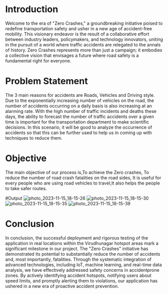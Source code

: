 # Introduction
Welcome to the era of "Zero Crashes," a groundbreaking initiative poised to redefine transportation safety and usher in a new age of accident-free mobility.
This visionary endeavor is the result of a collaborative effort between industry leaders, policymakers, and technology innovators, uniting in the pursuit of a world where traffic accidents are relegated to the annals of history. Zero Crashes represents more than just a campaign; it embodies a collective vision that envisages a future where road safety is a fundamental right for everyone.
# Problem Statement
The 3 main reasons for accidents are Roads, Vehicles and Driving style. Due to the exponentially increasing number of vehicles on the road, the number of accidents occurring on a daily basis is also increasing at an alarming rate. With the high number of traffic incidents and deaths these days, the ability to forecast the number
of traffic accidents over a given time is important for the transportation department to make scientific decisions. In this scenario, it will be good to analyze the
occurrence of accidents so that this can be further used to help us in coming up with techniques to reduce them.
# Objective

The main objective of our process is,To achieve the Zero crashes, To reduce the number of road crash fatalities on the road sides, It is useful for every people who are using road vehicles to travel,It also helps the people to take safer routes.

#Output
![photo_2023-11-15_18-15-26](https://github.com/yashwantramga/Zero-Crashes-Initiative/assets/144485643/a5738251-60dd-46da-bcb1-b7896c1710c3)
![photo_2023-11-15_18-15-30](https://github.com/yashwantramga/Zero-Crashes-Initiative/assets/144485643/5a0d5a71-b405-4fbe-9040-cc9010d312ac)
![photo_2023-11-15_18-15-35](https://github.com/yashwantramga/Zero-Crashes-Initiative/assets/144485643/f1f7a075-0504-48b2-b8a3-c93fdd83bf8a)
![photo_2023-11-15_18-15-39](https://github.com/yashwantramga/Zero-Crashes-Initiative/assets/144485643/660d8b4a-a48d-4162-989e-996d0f730cd3)


# Conclusion
In conclusion, the successful deployment and rigorous testing of the application in real locations within the Virudhunagar hotspot areas mark a significant milestone in our project. The "Zero Crashes" initiative has demonstrated its potential to substantially reduce the number of
accidents and, most importantly, fatalities. Through the systematic integration of advanced technologies, including IoT, machine
learning, and real-time data analysis, we have effectively addressed safety concerns in accidentprone zones. By actively identifying accident hotspots, notifying users about speed limits, and promptly alerting them to violations, our application has ushered in a new era of proactive accident prevention.

